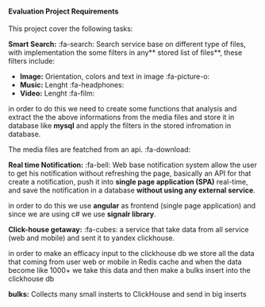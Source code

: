 #### Evaluation Project Requirements

This project cover the following tasks:

**Smart Search:** :fa-search: Search service base on different type of files, with implementation the some filters in any** stored list of files**, these filters include:

- **Image:** Orientation, colors and text in image :fa-picture-o:
- **Music:** Lenght :fa-headphones:
- **Video:** Lenght :fa-film:

in order to do this we need to create some functions that analysis and extract the the above informations from the media files and store it in database like **mysql** and apply the filters in the stored infromation in database.

The media files are featched from an api. :fa-download:

**Real time Notification:** :fa-bell: Web base notification system allow the user to get his notification without refreshing the page, basically an API for that create a notification, push it into **single page application (SPA)** real-time, and save the notification in a database **without using any external service**.

in order to do this we use **angular** as frontend (single page application) and since we are using c# we use **signalr library**.

**Click-house getaway:** :fa-cubes: a service that take data from all service (web and mobile) and sent it to yandex clickhouse.

in order to make an efficacy input to the clickhouse db we store all the data that coming from user web or mobile in Redis cache and when the data become like 1000+ we take this data and then make a bulks insert into the clickhouse db

**bulks:** Collects many small insterts to ClickHouse and send in big inserts

